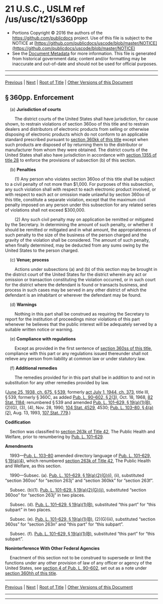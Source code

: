 ---
---

# 21 U.S.C., USLM ref /us/usc/t21/s360pp

* Portions Copyright © 2016 the authors of the https://github.com/publicdocs project.
  Use of this file is subject to the NOTICE at [https://github.com/publicdocs/uscode/blob/master/NOTICE](https://github.com/publicdocs/uscode/blob/master/NOTICE)
* See the [Document Metadata](././../../../../../..//README.md) for more information.
  This file is generated from historical government data; content and/or formatting may be inaccurate and out-of-date and should not be used for official purposes.

----------
----------

[Previous](./../../../../../..//us/usc/t21/ch9/schV/ptC/m__us_usc_t21_s360oo.md) | [Next](./../../../../../..//us/usc/t21/ch9/schV/ptC/m__us_usc_t21_s360qq.md) | [Root of Title](./../../../../../../) | [Other Versions of this Document](https://publicdocs.github.io/go/links?ns=uslm&ref=%2Fus%2Fusc%2Ft21%2Fs360pp)

## § 360pp. Enforcement

    (a) __Jurisdiction of courts__ 

        The district courts of the United States shall have jurisdiction, for cause shown, to restrain violations of section 360oo of this title and to restrain dealers and distributors of electronic products from selling or otherwise disposing of electronic products which do not conform to an applicable standard prescribed pursuant to [section 360kk of this title][/us/usc/t21/s360kk] except when such products are disposed of by returning them to the distributor or manufacturer from whom they were obtained. The district courts of the United States shall also have jurisdiction in accordance with [section 1355 of title 28][/us/usc/t28/s1355] to enforce the provisions of subsection (b) of this section.

    (b) __Penalties__ 

        (1) Any person who violates section 360oo of this title shall be subject to a civil penalty of not more than $1,000. For purposes of this subsection, any such violation shall with respect to each electronic product involved, or with respect to each act or omission made unlawful by section 360oo of this title, constitute a separate violation, except that the maximum civil penalty imposed on any person under this subsection for any related series of violations shall not exceed $300,000.

        (2) Any such civil penalty may on application be remitted or mitigated by the Secretary. In determining the amount of such penalty, or whether it should be remitted or mitigated and in what amount, the appropriateness of such penalty to the size of the business of the person charged and the gravity of the violation shall be considered. The amount of such penalty, when finally determined, may be deducted from any sums owing by the United States to the person charged.

    (c) __Venue; process__ 

        Actions under subsections (a) and (b) of this section may be brought in the district court of the United States for the district wherein any act or omission or transaction constituting the violation occurred, or in such court for the district where the defendant is found or transacts business, and process in such cases may be served in any other district of which the defendant is an inhabitant or wherever the defendant may be found.

    (d) __Warnings__ 

        Nothing in this part shall be construed as requiring the Secretary to report for the institution of proceedings minor violations of this part whenever he believes that the public interest will be adequately served by a suitable written notice or warning.

    (e) __Compliance with regulations__ 

        Except as provided in the first sentence of [section 360ss of this title][/us/usc/t21/s360ss], compliance with this part or any regulations issued thereunder shall not relieve any person from liability at common law or under statutory law.

    (f) __Additional remedies__ 

        The remedies provided for in this part shall be in addition to and not in substitution for any other remedies provided by law.

([June 25, 1938, ch. 675, § 539][/us/act/1938-06-25/ch675/s539], formerly [act July 1, 1944, ch. 373][/us/act/1944-07-01/ch373], title III, § 539, formerly § 360C, as added [Pub. L. 90–602, § 2(3)][/us/pl/90/602/s2/3], Oct. 18, 1968, [82 Stat. 1184][/us/stat/82/1184]; renumbered § 539 and amended [Pub. L. 101–629, § 19(a)(1)(B)][/us/pl/101/629/s19/a/1/B], (2)(G), (3), (4), Nov. 28, 1990, [104 Stat. 4529][/us/stat/104/4529], 4530; [Pub. L. 103–80, § 4(a)(2)][/us/pl/103/80/s4/a/2], Aug. 13, 1993, [107 Stat. 779][/us/stat/107/779].)

 __Codification__ 

    Section was classified to [section 263k of Title 42][/us/usc/t42/s263k], The Public Health and Welfare, prior to renumbering by [Pub. L. 101–629][/us/pl/101/629].

 __Amendments__ 

    1993—[Pub. L. 103–80][/us/pl/103/80] amended directory language of [Pub. L. 101–629, § 19(a)(4)][/us/pl/101/629/s19/a/4], which renumbered [section 263k of Title 42][/us/usc/t42/s263k], The Public Health and Welfare, as this section.

    1990—Subsec. (a). [Pub. L. 101–629, § 19(a)(2)(G)(i)][/us/pl/101/629/s19/a/2/G/i], (ii), substituted “section 360oo” for “section 263j” and “section 360kk” for “section 263f”.

    Subsec. (b)(1). [Pub. L. 101–629, § 19(a)(2)(G)(ii)][/us/pl/101/629/s19/a/2/G/ii], substituted “section 360oo” for “section 263j” in two places.

    Subsec. (d). [Pub. L. 101–629, § 19(a)(1)(B)][/us/pl/101/629/s19/a/1/B], substituted “this part” for “this subpart” in two places.

    Subsec. (e). [Pub. L. 101–629, § 19(a)(1)(B)][/us/pl/101/629/s19/a/1/B], (2)(G)(iii), substituted “section 360ss” for “section 263n” and “this part” for “this subpart”.

    Subsec. (f). [Pub. L. 101–629, § 19(a)(1)(B)][/us/pl/101/629/s19/a/1/B], substituted “this part” for “this subpart”.

 __Noninterference With Other Federal Agencies__ 

    Enactment of this section not to be construed to supersede or limit the functions under any other provision of law of any officer or agency of the United States, see [section 4 of Pub. L. 90–602][/us/pl/90/602/s4], set out as a note under [section 360hh of this title][/us/usc/t21/s360hh].

----------

[Previous](./../../../../../..//us/usc/t21/ch9/schV/ptC/m__us_usc_t21_s360oo.md) | [Next](./../../../../../..//us/usc/t21/ch9/schV/ptC/m__us_usc_t21_s360qq.md) | [Root of Title](./../../../../../../) | [Other Versions of this Document](https://publicdocs.github.io/go/links?ns=uslm&ref=%2Fus%2Fusc%2Ft21%2Fs360pp)

----------
----------

[/us/usc/t21/s360kk]: https://publicdocs.github.io/go/links?ns=uslm&ref=%2Fus%2Fusc%2Ft21%2Fs360kk
[/us/usc/t28/s1355]: https://publicdocs.github.io/go/links?ns=uslm&ref=%2Fus%2Fusc%2Ft28%2Fs1355
[/us/usc/t21/s360ss]: https://publicdocs.github.io/go/links?ns=uslm&ref=%2Fus%2Fusc%2Ft21%2Fs360ss
[/us/act/1938-06-25/ch675/s539]: https://publicdocs.github.io/go/links?ns=uslm&ref=%2Fus%2Fact%2F1938-06-25%2Fch675%2Fs539
[/us/act/1944-07-01/ch373]: https://publicdocs.github.io/go/links?ns=uslm&ref=%2Fus%2Fact%2F1944-07-01%2Fch373
[/us/pl/90/602/s2/3]: https://publicdocs.github.io/go/links?ns=uslm&ref=%2Fus%2Fpl%2F90%2F602%2Fs2%2F3
[/us/stat/82/1184]: https://publicdocs.github.io/go/links?ns=uslm&ref=%2Fus%2Fstat%2F82%2F1184
[/us/pl/101/629/s19/a/1/B]: https://publicdocs.github.io/go/links?ns=uslm&ref=%2Fus%2Fpl%2F101%2F629%2Fs19%2Fa%2F1%2FB
[/us/stat/104/4529]: https://publicdocs.github.io/go/links?ns=uslm&ref=%2Fus%2Fstat%2F104%2F4529
[/us/pl/103/80/s4/a/2]: https://publicdocs.github.io/go/links?ns=uslm&ref=%2Fus%2Fpl%2F103%2F80%2Fs4%2Fa%2F2
[/us/stat/107/779]: https://publicdocs.github.io/go/links?ns=uslm&ref=%2Fus%2Fstat%2F107%2F779
[/us/usc/t42/s263k]: https://publicdocs.github.io/go/links?ns=uslm&ref=%2Fus%2Fusc%2Ft42%2Fs263k
[/us/pl/101/629]: https://publicdocs.github.io/go/links?ns=uslm&ref=%2Fus%2Fpl%2F101%2F629
[/us/pl/103/80]: https://publicdocs.github.io/go/links?ns=uslm&ref=%2Fus%2Fpl%2F103%2F80
[/us/pl/101/629/s19/a/4]: https://publicdocs.github.io/go/links?ns=uslm&ref=%2Fus%2Fpl%2F101%2F629%2Fs19%2Fa%2F4
[/us/usc/t42/s263k]: https://publicdocs.github.io/go/links?ns=uslm&ref=%2Fus%2Fusc%2Ft42%2Fs263k
[/us/pl/101/629/s19/a/2/G/i]: https://publicdocs.github.io/go/links?ns=uslm&ref=%2Fus%2Fpl%2F101%2F629%2Fs19%2Fa%2F2%2FG%2Fi
[/us/pl/101/629/s19/a/2/G/ii]: https://publicdocs.github.io/go/links?ns=uslm&ref=%2Fus%2Fpl%2F101%2F629%2Fs19%2Fa%2F2%2FG%2Fii
[/us/pl/101/629/s19/a/1/B]: https://publicdocs.github.io/go/links?ns=uslm&ref=%2Fus%2Fpl%2F101%2F629%2Fs19%2Fa%2F1%2FB
[/us/pl/101/629/s19/a/1/B]: https://publicdocs.github.io/go/links?ns=uslm&ref=%2Fus%2Fpl%2F101%2F629%2Fs19%2Fa%2F1%2FB
[/us/pl/101/629/s19/a/1/B]: https://publicdocs.github.io/go/links?ns=uslm&ref=%2Fus%2Fpl%2F101%2F629%2Fs19%2Fa%2F1%2FB
[/us/pl/90/602/s4]: https://publicdocs.github.io/go/links?ns=uslm&ref=%2Fus%2Fpl%2F90%2F602%2Fs4
[/us/usc/t21/s360hh]: https://publicdocs.github.io/go/links?ns=uslm&ref=%2Fus%2Fusc%2Ft21%2Fs360hh



